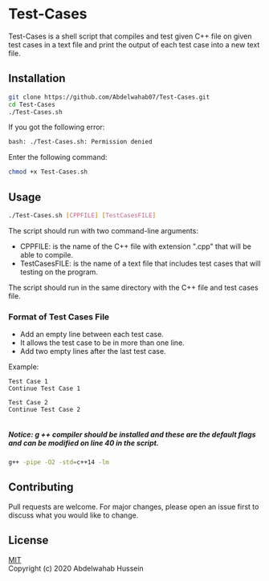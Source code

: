 # Test-Cases
Test-Cases is a shell script that compiles and test given C++ file on given test cases in a text file and print the output of each test case into a new text file.

## Installation
```bash
git clone https://github.com/Abdelwahab07/Test-Cases.git
cd Test-Cases
./Test-Cases.sh 
```
If you got the following error: 
```bash
bash: ./Test-Cases.sh: Permission denied
```
Enter the following command:
```bash
chmod +x Test-Cases.sh
```

## Usage
```bash
./Test-Cases.sh [CPPFILE] [TestCasesFILE]
```
The script should run with two command-line arguments:
- CPPFILE: is the name of the C++ file with extension ".cpp" that will be able to compile.
- TestCasesFILE: is the name of a text file that includes test cases that will testing on the program.   

The script should run in the same directory with the C++ file and test cases file.

### Format of Test Cases File
- Add an empty line between each test case.
- It allows the test case to be in more than one line.
- Add two empty lines after the last test case.

Example:
```text
Test Case 1
Continue Test Case 1

Test Case 2
Continue Test Case 2


```

##### Notice: g ++ compiler should be installed and these are the default flags and can be modified on line 40 in the script.
```bash
g++ -pipe -O2 -std=c++14 -lm
```

## Contributing
Pull requests are welcome. For major changes, please open an issue first to discuss what you would like to change.

## License
[MIT](https://github.com/Abdelwahab07/Test-Cases/blob/master/LICENSE)   
Copyright (c) 2020 Abdelwahab Hussein